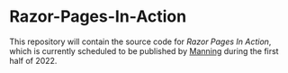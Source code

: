 # Razor-Pages-In-Action

This repository will contain the source code for _Razor Pages In Action_, which is currently scheduled to be published by [Manning](https://www.manning.com) during the first half of 2022.
